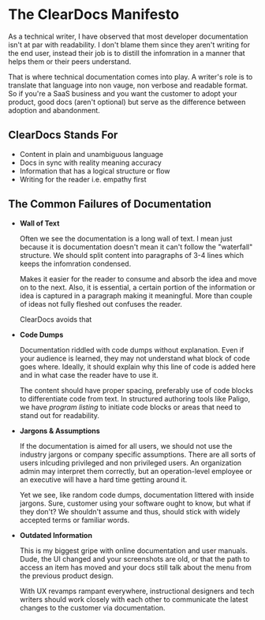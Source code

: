 # The ClearDocs Manifesto

As a technical writer, I have observed that most developer documentation isn't at par with readability. I don't blame them since they aren't writing for the end user, instead their job is to distill the infomration in a manner that helps them or their peers understand.

That is where technical documentation comes into play. A writer's role is to translate that language into non vauge, non verbose and readable format. So if you're a SaaS business and you want the customer to adopt your product, good docs (aren't optional) but serve as the difference between adoption and abandonment.

## ClearDocs Stands For

- Content in plain and unambiguous language
- Docs in sync with reality meaning accuracy
- Information that has a logical structure or flow
- Writing for the reader i.e. empathy first

## The Common Failures of Documentation

- **Wall of Text**

    Often we see the documentation is a long wall of text. I mean just because it is documentation doesn't mean it can't follow the "waterfall" structure. We should split content into paragraphs of 3-4 lines which keeps the infomration condensed.

    Makes it easier for the reader to consume and absorb the idea and move on to the next. Also, it is essential, a certain portion of the information or idea is captured in a paragraph making it meaningful. More than couple of ideas not fully fleshed out confuses the reader.

    ClearDocs avoids that

- **Code Dumps**
   
    Documentation riddled with code dumps without explanation. Even if your audience is learned, they may not understand what block of code goes where. Ideally, it should explain why this line of code is added here and in what case the reader have to use it.

    The content should have proper spacing, preferably use of code blocks to differentiate code from text. In structured authoring tools like Paligo, we have *program listing* to initiate code blocks or areas that need to stand out for readability.

- **Jargons & Assumptions**

    If the documentation is aimed for all users, we should not use the industry jargons or company specific assumptions. There are all sorts of users inlcuding privileged and non privileged users. An organization admin may interpret them correctly, but an operation-level employee or an executive will have a hard time getting around it.

    Yet we see, like random code dumps, documentation littered with inside jargons. Sure, customer using your software ought to know, but what if they don't? We shouldn't assume and thus, should stick with widely accepted terms or familiar words.

- **Outdated Information**

    This is my biggest gripe with online documentation and user manuals. Dude, the UI changed and your screenshots are old, or that the path to access an item has moved and your docs still talk about the menu from the previous product design.

    With UX revamps rampant everywhere, instructional designers and tech writers should work closely with each other to communicate the latest changes to the customer via documentation.